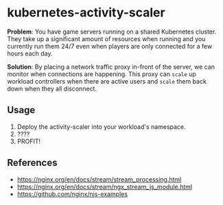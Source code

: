 # kubernetes-activity-scaler
**Problem**: You have game servers running on a shared Kubernetes cluster. They take up a significant amount of resources when running and you currently run them 24/7 even when players are only connected for a few hours each day.

**Solution**: By placing a network traffic proxy in-front of the server, we can monitor when connections are happening. This proxy can `scale` up workload controllers when there are active users and `scale` them back down when they all disconnect.

## Usage
1. Deploy the activity-scaler into your workload's namespace.
2. ????
3. PROFIT!

## References
- https://nginx.org/en/docs/stream/stream_processing.html
- https://nginx.org/en/docs/stream/ngx_stream_js_module.html
- https://github.com/nginx/njs-examples

